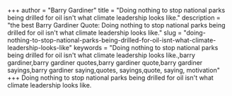 +++
author = "Barry Gardiner"
title = "Doing nothing to stop national parks being drilled for oil isn't what climate leadership looks like."
description = "the best Barry Gardiner Quote: Doing nothing to stop national parks being drilled for oil isn't what climate leadership looks like."
slug = "doing-nothing-to-stop-national-parks-being-drilled-for-oil-isnt-what-climate-leadership-looks-like"
keywords = "Doing nothing to stop national parks being drilled for oil isn't what climate leadership looks like.,barry gardiner,barry gardiner quotes,barry gardiner quote,barry gardiner sayings,barry gardiner saying,quotes, sayings,quote, saying, motivation"
+++
Doing nothing to stop national parks being drilled for oil isn't what climate leadership looks like.
